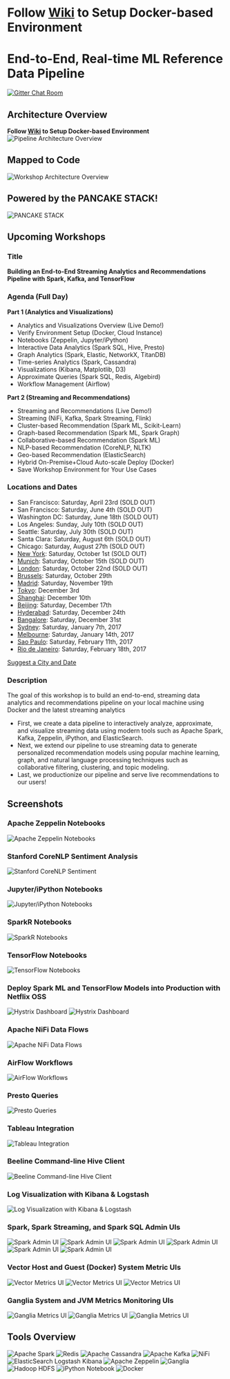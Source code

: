 # Follow [Wiki](https://github.com/fluxcapacitor/pipeline/wiki) to Setup Docker-based Environment

# End-to-End, Real-time ML Reference Data Pipeline

[![Gitter Chat Room](https://badges.gitter.im/fluxcapacitor/pipeline.svg)](https://gitter.im/fluxcapacitor/pipeline?utm_source=badge&utm_medium=badge&utm_campaign=pr-badge&utm_content=badge)

## Architecture Overview
**Follow [Wiki](https://github.com/fluxcapacitor/pipeline/wiki) to Setup Docker-based Environment**
![Pipeline Architecture Overview](http://advancedspark.com/img/architecture-overview-768x563.png)

## Mapped to Code
![Workshop Architecture Overview](http://advancedspark.com/img/architecture-overview-mapped-to-code-768x563.png)

## Powered by the PANCAKE STACK!
![PANCAKE STACK](http://advancedspark.com/img/pancake-stack-sign-sm.png)

## Upcoming Workshops
### Title
**Building an End-to-End Streaming Analytics and Recommendations Pipeline with Spark, Kafka, and TensorFlow**

### Agenda (Full Day)
**Part 1 (Analytics and Visualizations)**
* Analytics and Visualizations Overview (Live Demo!)
* Verify Environment Setup (Docker, Cloud Instance)
* Notebooks (Zeppelin, Jupyter/iPython)
* Interactive Data Analytics (Spark SQL, Hive, Presto)
* Graph Analytics (Spark, Elastic, NetworkX, TitanDB)
* Time-series Analytics (Spark, Cassandra)
* Visualizations (Kibana, Matplotlib, D3)
* Approximate Queries (Spark SQL, Redis, Algebird)
* Workflow Management (Airflow)

**Part 2 (Streaming and Recommendations)**
* Streaming and Recommendations (Live Demo!)
* Streaming (NiFi, Kafka, Spark Streaming, Flink)
* Cluster-based Recommendation (Spark ML, Scikit-Learn)
* Graph-based Recommendation (Spark ML, Spark Graph)
* Collaborative-based Recommendation (Spark ML)
* NLP-based Recommendation (CoreNLP, NLTK)
* Geo-based Recommendation (ElasticSearch)
* Hybrid On-Premise+Cloud Auto-scale Deploy (Docker)
* Save Workshop Environment for Your Use Cases

### Locations and Dates
* San Francisco: Saturday, April 23rd (SOLD OUT)
* San Francisco: Saturday, June 4th (SOLD OUT)
* Washington DC: Saturday, June 18th (SOLD OUT)
* Los Angeles: Sunday, July 10th (SOLD OUT)
* Seattle: Saturday, July 30th (SOLD OUT)
* Santa Clara: Saturday, August 6th (SOLD OUT)
* Chicago: Saturday, August 27th (SOLD OUT)
* [New York](http://end-to-end-streaming-recommendations-spark-nyc.eventbrite.com?discount=ADVANCEDSPARK25): Saturday, October 1st (SOLD OUT)
* [Munich](https://end-to-end-streaming-recommendations-spark-munich.eventbrite.com?discount=ADVANCEDSPARK25): Saturday, October 15th (SOLD OUT)
* [London](https://end-to-end-streaming-recommendations-spark-london.eventbrite.com?discount=ADVANCEDSPARK25): Saturday, October 22nd (SOLD OUT)
* [Brussels](https://end-to-end-streaming-recommendations-spark-brussel.eventbrite.com?discount=ADVANCEDSPARK25): Saturday, October 29th
* [Madrid](http://end-to-end-streaming-recommendations-spark-madrid.eventbrite.com/?discount=ADVANCEDSPARK25): Saturday, November 19th
* [Tokyo](http://end-to-end-streaming-recommendations-spark-tokyo.eventbrite.com?discount=ADVANCEDSPARK25): December 3rd
* [Shanghai](http://end-to-end-streaming-recommendation-spark-shanghai.eventbrite.com?discount=ADVANCEDSPARK25): December 10th
* [Beijing](http://end-to-end-streaming-recommendations-spark-beijing.eventbrite.com?discount=ADVANCEDSPARK25): Saturday, December 17th
* [Hyderabad](http://endtoend-streaming-recommendations-spark-hyderabad.eventbrite.com?discount=ADVANCEDSPARK25): Saturday, December 24th
* [Bangalore](http://endtoend-streaming-recommendations-spark-bangalore.eventbrite.com?discount=ADVANCEDSPARK25): Saturday, December 31st
* [Sydney](http://end-to-end-streaming-recommendations-spark-sydney.eventbrite.com?discount=ADVANCEDSPARK25): Saturday, January 7th, 2017
* [Melbourne](http://endtoend-streaming-recommendations-spark-melbourne.eventbrite.com?discount=ADVANCEDSPARK25): Saturday, January 14th, 2017
* [Sao Paulo](http://endtoend-streaming-recommendations-spark-sao-paulo.eventbrite.com?discount=ADVANCEDSPARK25): Saturday, February 11th, 2017
* [Rio de Janeiro](http://endtoend-streaming-recommendations-spark-rio.eventbrite.com?discount=ADVANCEDSPARK25): Saturday, February 18th, 2017

[Suggest a City and Date](http://goo.gl/forms/g9VZ5jAhKdw11SQd2)
      
### Description
The goal of this workshop is to build an end-to-end, streaming data analytics and recommendations pipeline on your local machine using Docker and the latest streaming analytics 
* First, we create a data pipeline to interactively analyze, approximate, and visualize streaming data using modern tools such as Apache Spark, Kafka, Zeppelin, iPython, and ElasticSearch.
* Next, we extend our pipeline to use streaming data to generate personalized recommendation models using popular machine learning, graph, and natural language processing techniques such as collaborative filtering, clustering, and topic modeling.
* Last, we productionize our pipeline and serve live recommendations to our users!
  
##  Screenshots
### Apache Zeppelin Notebooks
![Apache Zeppelin Notebooks](http://advancedspark.com/img/zeppelin-notebooks-sm.png)

### Stanford CoreNLP Sentiment Analysis
![Stanford CoreNLP Sentiment](http://advancedspark.com/img/corenlp-sentiment.png)

### Jupyter/iPython Notebooks
![Jupyter/iPython Notebooks](http://advancedspark.com/img/jupyter.png)

### SparkR Notebooks
![SparkR Notebooks](http://advancedspark.com/img/sparkr.png)

### TensorFlow Notebooks
![TensorFlow Notebooks](http://advancedspark.com/img/tensorflow.png)

### Deploy Spark ML and TensorFlow Models into Production with Netflix OSS
![Hystrix Dashboard](http://advancedspark.com/img/hystrix-example-600x306.png)
![Hystrix Dashboard](http://advancedspark.com/img/hystrix-dashboard-annotated-640x411.png)

### Apache NiFi Data Flows
![Apache NiFi Data Flows](http://advancedspark.com/img/nifi-flow.png)

### AirFlow Workflows
![AirFlow Workflows](http://advancedspark.com/img/airflow.png)

### Presto Queries
![Presto Queries](http://advancedspark.com/img/presto.png)

### Tableau Integration
![Tableau Integration](http://advancedspark.com/img/flux-tableau.png)

### Beeline Command-line Hive Client
![Beeline Command-line Hive Client](http://advancedspark.com/img/flux-beeline.png)

### Log Visualization with Kibana & Logstash
![Log Visualization with Kibana & Logstash](http://advancedspark.com/img/flux-kibana.png)

### Spark, Spark Streaming, and Spark SQL Admin UIs
![Spark Admin UI](http://advancedspark.com/img/flux-spark-1.png)
![Spark Admin UI](http://advancedspark.com/img/flux-spark-2.png)
![Spark Admin UI](http://advancedspark.com/img/flux-spark-3.png)
![Spark Admin UI](http://advancedspark.com/img/flux-spark-4.png)
![Spark Admin UI](http://advancedspark.com/img/flux-spark-5.png)
![Spark Admin UI](http://advancedspark.com/img/flux-spark-6.png)

### Vector Host and Guest (Docker) System Metric UIs
![Vector Metrics UI](http://advancedspark.com/img/vector-01.png)
![Vector Metrics UI](http://advancedspark.com/img/vector-02.png)
![Vector Metrics UI](http://advancedspark.com/img/vector-03.png)

### Ganglia System and JVM Metrics Monitoring UIs
![Ganglia Metrics UI](http://advancedspark.com/img/flux-ganglia-1.png)
![Ganglia Metrics UI](http://advancedspark.com/img/flux-ganglia-2.png)
![Ganglia Metrics UI](http://advancedspark.com/img/flux-ganglia-3.png)

## Tools Overview
![Apache Spark](http://spark.apache.org/images/spark-logo.png) ![Redis](https://upload.wikimedia.org/wikipedia/en/thumb/6/6b/Redis_Logo.svg/200px-Redis_Logo.svg.png)
![Apache Cassandra](https://upload.wikimedia.org/wikipedia/commons/a/a0/Cassandra_logo.png)
![Apache Kafka](http://www.bogotobogo.com/Hadoop/images/Ecosystem/Kafka.png)
![NiFi](http://advancedspark.com/img/nifi-logo.png)
![ElasticSearch Logstash Kibana](https://www.enalean.com/sites/default/files/field/image/elk-logos.png) ![Apache Zeppelin](http://4.bp.blogspot.com/-rsc3t_dZmBg/VbPDwhb_IBI/AAAAAAAABeY/9zKUjK4VFbQ/s1600/zeppelin-bl.png) ![Ganglia](https://developer.nvidia.com/sites/default/files/akamai/cuda/images/Ganglia-logo-small-rs.jpg) ![Hadoop HDFS](http://datatechblog.com/wp-content/uploads/2014/04/HadoopHive.png) ![iPython Notebook](http://ipython.org/ipython-doc/dev/_images/ipynb_icon_128x128.png)
![Docker](http://blog.docker.com/wp-content/uploads/2013/08/KuDr42X_ITXghJhSInDZekNEF0jLt3NeVxtRye3tqco.png)
